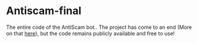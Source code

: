 # Antiscam-final
The entire code of the AntiScam bot..
The project has come to an end (More on that [here](https://twitter.com/SirFBombs/status/1498657747604504578)), but the code remains publicly available and free to use!
